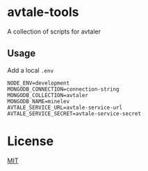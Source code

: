 # avtale-tools

A collection of scripts for avtaler

## Usage

Add a local `.env`

```
NODE_ENV=development
MONGODB_CONNECTION=connection-string
MONGODB_COLLECTION=avtaler
MONGODB_NAME=minelev
AVTALE_SERVICE_URL=avtale-service-url
AVTALE_SERVICE_SECRET=avtale-service-secret
```

# License

[MIT](LICENSE)
